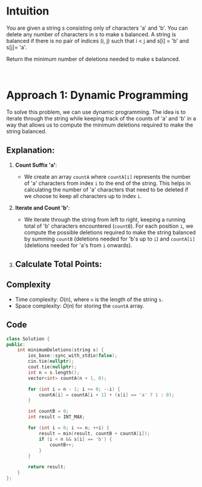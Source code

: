 # Intuition

You are given a string s consisting only of characters 'a' and 'b'. You can delete any number of characters in s to make s balanced. A string is balanced if there is no pair of indices (i, j) such that i < j and s[i] = 'b' and s[j]= 'a'.

Return the minimum number of deletions needed to make s balanced.

<p>&nbsp;</p>

# Approach 1: Dynamic Programming
To solve this problem, we can use dynamic programming. The idea is to iterate through the string while keeping track of the counts of 'a' and 'b' in a way that allows us to compute the minimum deletions required to make the string balanced.
## Explanation:

1. **Count Suffix 'a'**:
   - We create an array `countA` where `countA[i]` represents the number of 'a' characters from index `i` to the end of the string. This helps in calculating the number of 'a' characters that need to be deleted if we choose to keep all characters up to index `i`.

2. **Iterate and Count 'b'**:
   - We iterate through the string from left to right, keeping a running total of 'b' characters encountered (`countB`). For each position `i`, we compute the possible deletions required to make the string balanced by summing `countB` (deletions needed for 'b's up to `i`) and `countA[i]` (deletions needed for 'a's from `i` onwards).
3. **Calculate Total Points**:
   - 

## Complexity
- Time complexity: $O(n)$, where `n` is the length of the string `s`.
- Space complexity: $O(n)$ for storing the `countA` array.

## Code 
```cpp
class Solution {
public:
    int minimumDeletions(string s) {
        ios_base::sync_with_stdio(false);
        cin.tie(nullptr);
        cout.tie(nullptr);
        int n = s.length();
        vector<int> countA(n + 1, 0); 

        for (int i = n - 1; i >= 0; --i) {
            countA[i] = countA[i + 1] + (s[i] == 'a' ? 1 : 0);
        }

        int countB = 0; 
        int result = INT_MAX;

        for (int i = 0; i <= n; ++i) {
            result = min(result, countB + countA[i]);
            if (i < n && s[i] == 'b') {
                countB++;
            }
        }

        return result;
    }
};

```

